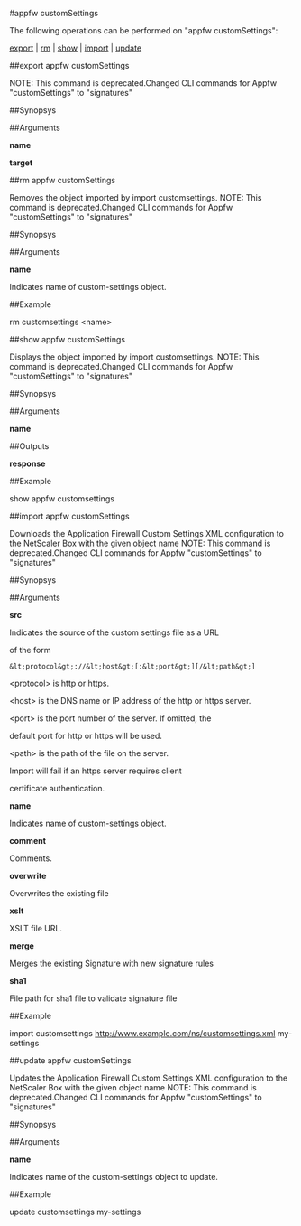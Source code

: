 #appfw customSettings

The following operations can be performed on "appfw customSettings":


[export](#export-appfw-customsettings) | [rm](#rm-appfw-customsettings) | [show](#show-appfw-customsettings) | [import](#import-appfw-customsettings) | [update](#update-appfw-customsettings)

##export appfw customSettings

 NOTE: This command is deprecated.Changed CLI commands for Appfw "customSettings" to "signatures"


##Synopsys




##Arguments

<b>name</b>

<b>target</b>



##rm appfw customSettings

Removes the object imported by import customsettings. NOTE: This command is deprecated.Changed CLI commands for Appfw "customSettings" to "signatures"


##Synopsys




##Arguments

<b>name</b>
Indicates name of custom-settings object.



##Example

rm customsettings &lt;name&gt;

##show appfw customSettings

Displays the object imported by import customsettings. NOTE: This command is deprecated.Changed CLI commands for Appfw "customSettings" to "signatures"


##Synopsys




##Arguments

<b>name</b>



##Outputs

<b>response</b>



##Example

show appfw customsettings

##import appfw customSettings

Downloads the Application Firewall Custom Settings XML configuration to the NetScaler Box with the given object name NOTE: This command is deprecated.Changed CLI commands for Appfw "customSettings" to "signatures"


##Synopsys




##Arguments

<b>src</b>
Indicates the source of the custom settings file as a URL
of the form
    &lt;protocol&gt;://&lt;host&gt;[:&lt;port&gt;][/&lt;path&gt;]
&lt;protocol&gt; is http or https.
&lt;host&gt; is the DNS name or IP address of the http or https server.
&lt;port&gt; is the port number of the server. If omitted, the
default port for http or https will be used.
&lt;path&gt; is the path of the file on the server.
Import will fail if an https server requires client
certificate authentication.

<b>name</b>
Indicates name of custom-settings object.

<b>comment</b>
Comments.

<b>overwrite</b>
Overwrites the existing file

<b>xslt</b>
XSLT file URL.

<b>merge</b>
Merges the existing Signature with new signature rules

<b>sha1</b>
File path for sha1 file to validate signature file



##Example

import customsettings http://www.example.com/ns/customsettings.xml my-settings

##update appfw customSettings

Updates the Application Firewall Custom Settings XML configuration to the NetScaler Box with the given object name NOTE: This command is deprecated.Changed CLI commands for Appfw "customSettings" to "signatures"


##Synopsys




##Arguments

<b>name</b>
Indicates name of the custom-settings object to update.



##Example

update customsettings my-settings

